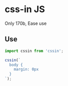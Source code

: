 # css-in JS

Only 170b, Ease use

## Use

```js
import cssin from 'cssin';

cssin(`
  body {
    margin: 0px
  }
`);
```
